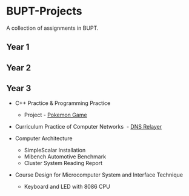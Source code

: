 # BUPT-Projects
A collection of assignments in BUPT.

## Year 1

## Year 2


## Year 3

- C++ Practice & Programming Practice
  - Project - [Pokemon Game]()
  
- Curriculum Practice of Computer Networks
  - [DNS Relayer](/Curriculum-Practice-of-Computer-Networks/)

- Computer Architecture
  - SimpleScalar Installation
  - Mibench Automotive Benchmark
  - Cluster System Reading Report
- Course Design for Microcomputer System and Interface Technique
  - Keyboard and LED with 8086 CPU

